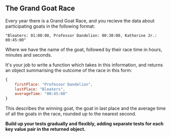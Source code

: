 
## The Grand Goat Race

Every year there is a Grand Goat Race, and you recieve the data about participating goats in the following format:

`"Bleaters: 01:00:00, Professor Dandelion: 00:30:00, Katherine Jr.: 00:45:00"`

Where we have the name of the goat, followed by their race time in hours, minutes and seconds.

It's your job to write a function which takes in this information, and returns an object summarising the outcome of the race in this form:

```js
{
    firstPlace: "Professor Dandelion",
    lastPlace: "Bleaters",
    averageTime: "00:45:00"
}
```

This describes the winning goat, the goat in last place and the average time of all the goats in the race, rounded up to the nearest second. 

**Build up your tests gradually and flexibly, adding separate tests for each key value pair in the returned object.**




